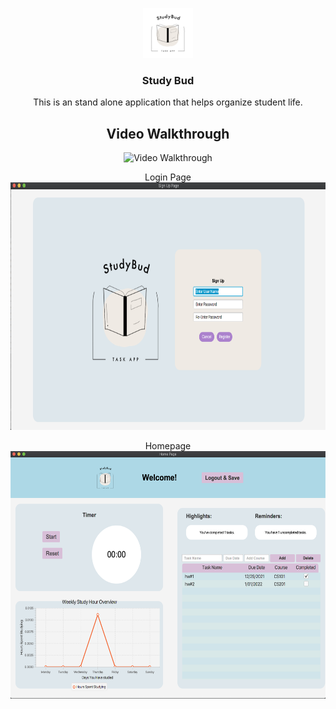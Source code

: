 <!--
*** Thanks for checking out the Best-README-Template. If you have a suggestion
*** that would make this better, please fork the repo and create a pull request
*** or simply open an issue with the tag "enhancement".
*** Thanks again! Now go create something AMAZING! :D
***
***
***
*** To avoid retyping too much info. Do a search and replace for the following:
*** github_username, repo_name, twitter_handle, email, project_title, project_description
-->



<!-- PROJECT SHIELDS -->
<!--
*** I'm using markdown "reference style" links for readability.
*** Reference links are enclosed in brackets [ ] instead of parentheses ( ).
*** See the bottom of this document for the declaration of the reference variables
*** for contributors-url, forks-url, etc. This is an optional, concise syntax you may use.
*** https://www.markdownguide.org/basic-syntax/#reference-style-links
-->

<p align="center">
  <a href="https://github.com/Zuberbuhler/CS151_Team2_TermProject">
    <img src="Resources/logoTransparentSmall.png" alt="sign in" width="80" height="80">
  </a>
  
  

  <h3 align="center">Study Bud</h3>

  <p align="center">
    This is an stand alone application that helps organize student life.
  </p>
  
  <h2 align="center">
  Video Walkthrough
  </h2>
  
  <p align="center">
  <img src='./studyBud_VideoWalkthrough.gif' title='Video Walkthrough' width='' alt='Video Walkthrough' />
  </p>
  
  <p align="center">
    Login Page
   <br />
    <a href="https://github.com/Zuberbuhler/CS151_Team2_TermProject">
      <img src="Resources/registration.png" alt="login page" width="686" height="396">
    </a>
  </p>
  <p align="center">
    Homepage
   <br />
    <a href="https://github.com/Zuberbuhler/CS151_Team2_TermProject">
      <img src="Resources/homepage.png" alt="homepage" width="686" height="396">
    </a>
  </p>
</p>


